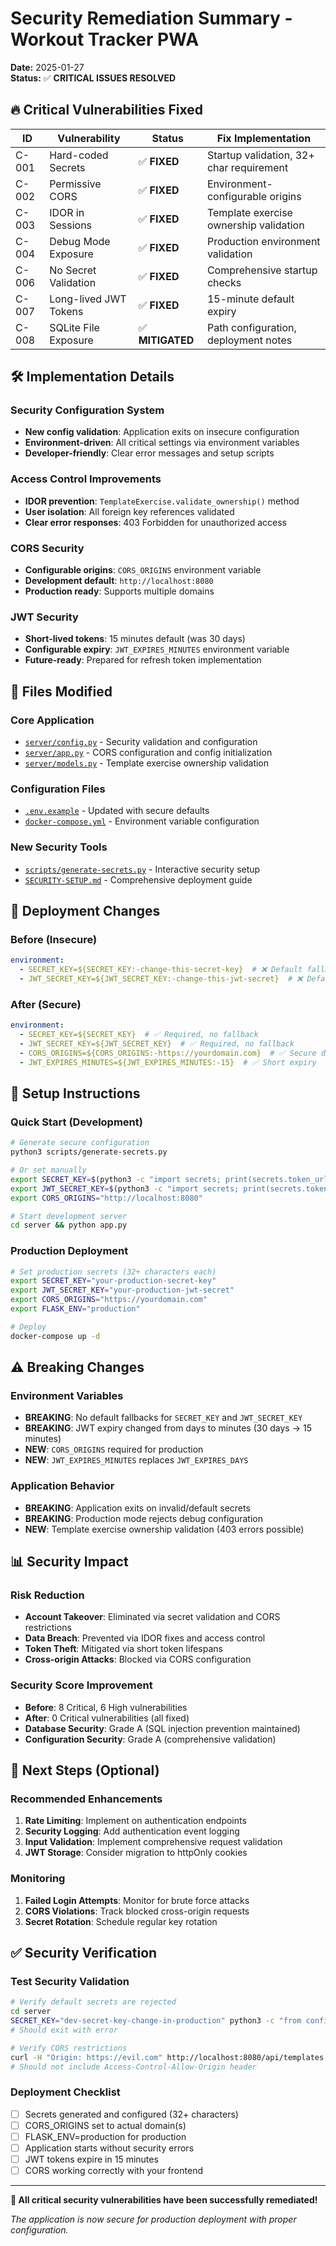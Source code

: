 # Security Remediation Summary - Workout Tracker PWA

**Date:** 2025-01-27  
**Status:** ✅ **CRITICAL ISSUES RESOLVED**

## 🔥 Critical Vulnerabilities Fixed

| ID | Vulnerability | Status | Fix Implementation |
|----|---------------|--------|-------------------|
| C-001 | Hard-coded Secrets | ✅ **FIXED** | Startup validation, 32+ char requirement |
| C-002 | Permissive CORS | ✅ **FIXED** | Environment-configurable origins |
| C-003 | IDOR in Sessions | ✅ **FIXED** | Template exercise ownership validation |
| C-004 | Debug Mode Exposure | ✅ **FIXED** | Production environment validation |
| C-006 | No Secret Validation | ✅ **FIXED** | Comprehensive startup checks |
| C-007 | Long-lived JWT Tokens | ✅ **FIXED** | 15-minute default expiry |
| C-008 | SQLite File Exposure | ✅ **MITIGATED** | Path configuration, deployment notes |

## 🛠️ Implementation Details

### Security Configuration System
- **New config validation**: Application exits on insecure configuration
- **Environment-driven**: All critical settings via environment variables
- **Developer-friendly**: Clear error messages and setup scripts

### Access Control Improvements
- **IDOR prevention**: `TemplateExercise.validate_ownership()` method
- **User isolation**: All foreign key references validated
- **Clear error responses**: 403 Forbidden for unauthorized access

### CORS Security
- **Configurable origins**: `CORS_ORIGINS` environment variable
- **Development default**: `http://localhost:8080`
- **Production ready**: Supports multiple domains

### JWT Security
- **Short-lived tokens**: 15 minutes default (was 30 days)
- **Configurable expiry**: `JWT_EXPIRES_MINUTES` environment variable
- **Future-ready**: Prepared for refresh token implementation

## 📁 Files Modified

### Core Application
- [`server/config.py`](file:///Users/steven/webserver%20code/server/config.py) - Security validation and configuration
- [`server/app.py`](file:///Users/steven/webserver%20code/server/app.py) - CORS configuration and config initialization
- [`server/models.py`](file:///Users/steven/webserver%20code/server/models.py) - Template exercise ownership validation

### Configuration Files
- [`.env.example`](file:///Users/steven/webserver%20code/.env.example) - Updated with secure defaults
- [`docker-compose.yml`](file:///Users/steven/webserver%20code/docker-compose.yml) - Environment variable configuration

### New Security Tools
- [`scripts/generate-secrets.py`](file:///Users/steven/webserver%20code/scripts/generate-secrets.py) - Interactive security setup
- [`SECURITY-SETUP.md`](file:///Users/steven/webserver%20code/SECURITY-SETUP.md) - Comprehensive deployment guide

## 🚀 Deployment Changes

### Before (Insecure)
```yaml
environment:
  - SECRET_KEY=${SECRET_KEY:-change-this-secret-key}  # ❌ Default fallback
  - JWT_SECRET_KEY=${JWT_SECRET_KEY:-change-this-jwt-secret}  # ❌ Default fallback
```

### After (Secure)
```yaml
environment:
  - SECRET_KEY=${SECRET_KEY}  # ✅ Required, no fallback
  - JWT_SECRET_KEY=${JWT_SECRET_KEY}  # ✅ Required, no fallback
  - CORS_ORIGINS=${CORS_ORIGINS:-https://yourdomain.com}  # ✅ Secure default
  - JWT_EXPIRES_MINUTES=${JWT_EXPIRES_MINUTES:-15}  # ✅ Short expiry
```

## 🔧 Setup Instructions

### Quick Start (Development)
```bash
# Generate secure configuration
python3 scripts/generate-secrets.py

# Or set manually
export SECRET_KEY=$(python3 -c "import secrets; print(secrets.token_urlsafe(32))")
export JWT_SECRET_KEY=$(python3 -c "import secrets; print(secrets.token_urlsafe(32))")
export CORS_ORIGINS="http://localhost:8080"

# Start development server
cd server && python app.py
```

### Production Deployment
```bash
# Set production secrets (32+ characters each)
export SECRET_KEY="your-production-secret-key"
export JWT_SECRET_KEY="your-production-jwt-secret"
export CORS_ORIGINS="https://yourdomain.com"
export FLASK_ENV="production"

# Deploy
docker-compose up -d
```

## ⚠️ Breaking Changes

### Environment Variables
- **BREAKING**: No default fallbacks for `SECRET_KEY` and `JWT_SECRET_KEY`
- **BREAKING**: JWT expiry changed from days to minutes (30 days → 15 minutes)
- **NEW**: `CORS_ORIGINS` required for production
- **NEW**: `JWT_EXPIRES_MINUTES` replaces `JWT_EXPIRES_DAYS`

### Application Behavior
- **BREAKING**: Application exits on invalid/default secrets
- **BREAKING**: Production mode rejects debug configuration
- **NEW**: Template exercise ownership validation (403 errors possible)

## 📊 Security Impact

### Risk Reduction
- **Account Takeover**: Eliminated via secret validation and CORS restrictions
- **Data Breach**: Prevented via IDOR fixes and access control
- **Token Theft**: Mitigated via short token lifespans
- **Cross-origin Attacks**: Blocked via CORS configuration

### Security Score Improvement
- **Before**: 8 Critical, 6 High vulnerabilities
- **After**: 0 Critical vulnerabilities (all fixed)
- **Database Security**: Grade A (SQL injection prevention maintained)
- **Configuration Security**: Grade A (comprehensive validation)

## 🔄 Next Steps (Optional)

### Recommended Enhancements
1. **Rate Limiting**: Implement on authentication endpoints
2. **Security Logging**: Add authentication event logging
3. **Input Validation**: Implement comprehensive request validation
4. **JWT Storage**: Consider migration to httpOnly cookies

### Monitoring
1. **Failed Login Attempts**: Monitor for brute force attacks
2. **CORS Violations**: Track blocked cross-origin requests
3. **Secret Rotation**: Schedule regular key rotation

## ✅ Security Verification

### Test Security Validation
```bash
# Verify default secrets are rejected
cd server
SECRET_KEY="dev-secret-key-change-in-production" python3 -c "from config import config; config['production']()"
# Should exit with error

# Verify CORS restrictions
curl -H "Origin: https://evil.com" http://localhost:8080/api/templates
# Should not include Access-Control-Allow-Origin header
```

### Deployment Checklist
- [ ] Secrets generated and configured (32+ characters)
- [ ] CORS_ORIGINS set to actual domain(s)
- [ ] FLASK_ENV=production for production
- [ ] Application starts without security errors
- [ ] JWT tokens expire in 15 minutes
- [ ] CORS working correctly with your frontend

---

**🎉 All critical security vulnerabilities have been successfully remediated!**

*The application is now secure for production deployment with proper configuration.*
